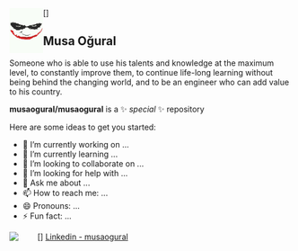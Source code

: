 [<img align = "left"  width = "60px" height = "80px"
src = "https://github.com/musaogural/musaogural/blob/main/iconic_photo.jpg" />]

## Musa Oğural
Someone who is able to use his talents and knowledge at the maximum level, to
constantly improve them, to continue life-long learning without being behind
the changing world, and to be an engineer who can add value to his
country.

**musaogural/musaogural** is a ✨ _special_ ✨ repository 

Here are some ideas to get you started:

- 🔭 I’m currently working on ...
- 🌱 I’m currently learning ...
- 👯 I’m looking to collaborate on ...
- 🤔 I’m looking for help with ...
- 💬 Ask me about ...
- 📫 How to reach me: ...
- 😄 Pronouns: ...
- ⚡ Fun fact: ...

[Linkedin - musaogural]: https://www.linkedin.com/in/musaogural/
[<img align = "left"  width = "50px" 
src = "https://github.com/musaogural/musaogural/blob/main/linkedin%20logo_icon.ico" />] [Linkedin - musaogural]
